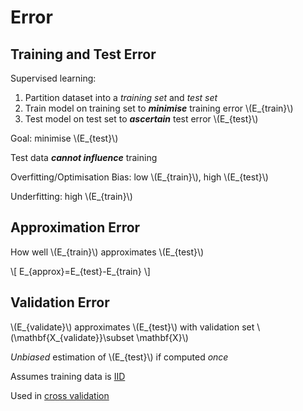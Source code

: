 # Error

## Training and Test Error

Supervised learning:

1. Partition dataset into a *training set* and *test set*
1. Train model on training set to ***minimise*** training error \\(E_{train}\\)
1. Test model on test set to ***ascertain*** test error \\(E_{test}\\)

Goal: minimise \\(E_{test}\\)

Test data ***cannot influence*** training

Overfitting/Optimisation Bias: low \\(E_{train}\\), high \\(E_{test}\\)

Underfitting: high \\(E_{train}\\)

## Approximation Error

How well \\(E_{train}\\) approximates \\(E_{test}\\)

\\[ E_{approx}=E_{test}-E_{train} \\]

## Validation Error

\\(E_{validate}\\) approximates \\(E_{test}\\) with validation set \\(\mathbf{X_{validate}}\subset \mathbf{X}\\)

*Unbiased* estimation of \\(E_{test}\\) if computed *once*

Assumes training data is [IID](iid.md)

Used in [cross validation](cross_validation.md)